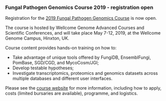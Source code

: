 ### Fungal Pathogen Genomics Course 2019 - registration open
<!-- pombase_flags: frontpage -->

Registration for the 
[2019 Fungal Pathogen Genomics Course](https://coursesandconferences.wellcomegenomecampus.org/our-events/fungal-pathogen-genomics-2019/)
is now open. 

The course is hosted by Wellcome Genome Advanced Courses and
Scientific Conferences, and will take place May 7-12, 2019, at the
Wellcome Genome Campus, Hinxton, UK.

Course content provides hands-on training on how to:

- Take advantage of unique tools offered by FungiDB, EnsemblFungi,
  PomBase, SGD/CGD, and MycoCosm/JGI;
- Develop testable hypotheses;
- Investigate transcriptomics, proteomics and genomics datasets across
multiple databases and different user interfaces.

Please see the [course website](https://coursesandconferences.wellcomegenomecampus.org/our-events/fungal-pathogen-genomics-2019/)
for more information, including how to apply, costs (limited bursaries
are available), programme, and logistics.
